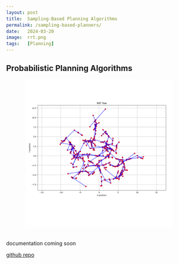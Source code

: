 ```yaml
---
layout: post
title:  Sampling-Based Planning Algorithms
permalink: /sampling-based-planners/
date:   2024-03-20
image:  rrt.png
tags:   [Planning]
---
```

## Probabilistic Planning Algorithms

<!-- ### Randomly Sampled Control Inputs

### PRM

### RRT -->
<center><img src="/img/rrt.png" alt="RRT" height="400" width="400"></center>
<br>

documentation coming soon

[github repo](https://github.com/ashwath-karthikeyan/sampling-based-planning.git)
